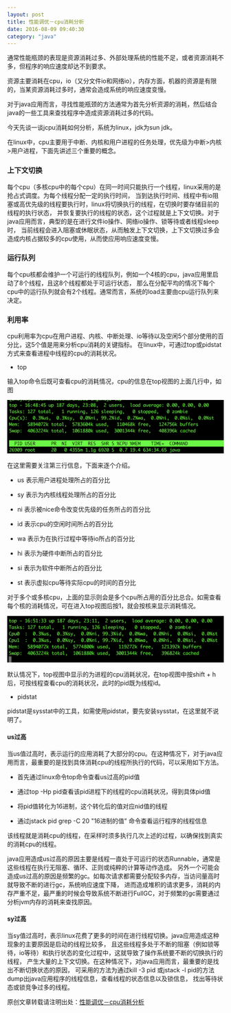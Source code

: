 ```yaml
---
layout: post
title: 性能调优－cpu消耗分析
date: 2016-08-09 09:40:30
category: "java"
---
```


通常性能瓶颈的表现是资源消耗过多、外部处理系统的性能不足，或者资源消耗不多，但程序的响应速度却达不到要求。

资源主要消耗在cpu，io（又分文件io和网络io），内存方面，机器的资源是有限的，当某资源消耗过多时，通常会造成系统的响应速度变慢。

对于java应用而言，寻找性能瓶颈的方法通常为首先分析资源的消耗，然后结合java的一些工具来查找程序中造成资源消耗过多的代码。

今天先谈一谈jcpu消耗如何分析，系统为linux，jdk为sun jdk。

在linux中，cpu主要用于中断、内核和用户进程的任务处理，优先级为中断>内核>用户进程，下面先讲述三个重要的概念。

### 上下文切换

每个cpu（多核cpu中的每个cpu）在同一时间只能执行一个线程，linux采用的是抢占式调度。为每个线程分配一定的执行时间，
当到达执行时间、线程中有io阻塞或高优先级的线程要执行时，linux将切换执行的线程，在切换时要存储目前的线程的执行状态，
并恢复要执行的线程的状态，这个过程就是上下文切换。对于java应用而言，典型的是在进行文件io操作、网络io操作、锁等待或者线程sleep时，
当前线程会进入阻塞或休眠状态，从而触发上下文切换，上下文切换过多会造成内核占据较多的cpu使用，从而使应用响应速度变慢。

### 运行队列

每个cpu核都会维护一个可运行的线程队列，例如一个4核的cpu，java应用里启动了8个线程，且这8个线程都处于可运行状态，
那么在分配平均的情况下每个cpu中的运行队列就会有2个线程。通常而言，系统的load主要由cpu运行队列来决定。

### 利用率

cpu利用率为cpu在用户进程、内核、中断处理、io等待以及空闲5个部分使用的百分比，这5个值是用来分析cpu消耗的关键指标。
在linux中，可通过top或pidstat方式来查看进程中线程的cpu的消耗状况。

- top

输入top命令后既可查看cpu的消耗情况，cpu的信息在top视图的上面几行中，如图

![cpu-top](/images/posts/cpu-top.png)


在这里需要关注第三行信息，下面来逐个介绍。

- us 表示用户进程处理所占的百分比

- sy 表示为内核线程处理所占的百分比

- ni 表示被nice命令改变优先级的任务所占的百分比

- id 表示cpu的空闲时间所占的百分比

- wa 表示为在执行过程中等待io所占的百分比

- hi 表示为硬件中断所占的百分比

- si 表示为软件中断所占的百分比

- st 表示虚拟cpu等待实际cpu的时间的百分比

对于多个或多核cpu，上面的显示则会是多个cpu所占用的百分比总合。如需查看每个核的消耗情况，可在进入top视图后按1，就会按核来显示消耗情况。

![cpu-top](/images/posts/cpu-top2.png)

默认情况下，top视图中显示的为进程的cpu消耗状况，在top视图中按shift + h后，可按线程查看cpu的消耗状况，此时的pid既为线程id。

- pidstat

pidstat是sysstat中的工具，如需使用pidstat，要先安装sysstat，在这里就不说明了。



#### us过高

当us值过高时，表示运行的应用消耗了大部分的cpu。在这种情况下，对于java应用而言，最重要的是找到具体消耗cpu的线程所执行的代码，可以采用如下方法。

- 首先通过linux命令top命令查看us过高的pid值

- 通过top -Hp pid查看该pid进程下的线程的cpu消耗状况，得到具体pid值

- 将pid值转化为16进制，这个转化后的值对应nid值的线程

- 通过jstack pid grep -C 20  "16进制的值" 命令查看运行程序的线程信息

该线程就是消耗cpu的线程，在采样时须多执行几次上述的过程，以确保找到真实的消耗cpu的线程。

java应用造成us过高的原因主要是线程一直处于可运行的状态Runnable，通常是这些线程在执行无阻塞、循环、正则或纯粹的计算等动作造成。
另外一个可能会造成us过高的原因是频繁的gc。如每次请求都需要分配较多内存，当访问量高时就导致不断的进行gc，系统响应速度下降，
进而造成堆积的请求更多，消耗的内存严重不足，最严重的时候会导致系统不断进行FullGC，对于频繁的gc需要通过分析jvm内存的消耗来查找原因。

#### sy过高

当sy值过高时，表示linux花费了更多的时间在进行线程切换。java应用造成这种现象的主要原因是启动的线程比较多，
且这些线程多处于不断的阻塞（例如锁等待，io等待）和执行状态的变化过程中，这就导致了操作系统要不断的切换执行的线程，
产生大量的上下文切换。在这种情况下，对java应用而言，最重要的是找出不断切换状态的原因，
可采用的方法为通过kill -3 pid 或jstack -l pid的方法dump出java应用程序的线程信息，查看线程的状态信息以及锁信息，
找出等待状态或锁竞争过多的线程。

原创文章转载请注明出处：[性能调优－cpu消耗分析](http://9leg.com/java/2016/08/09/cpu-consumption-analysis.html)










